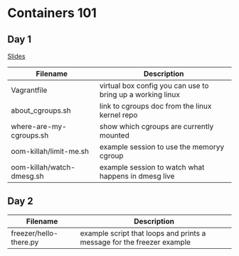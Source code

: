 # Containers 101

## Day 1 

[Slides](https://docs.google.com/presentation/d/11n4FOP2eFM4mixWHYMMwUPJ8Els58WG0Jrbb7QV9E7I/edit?usp=sharing)

 Filename | Description |
--------- | -------------
Vagrantfile | virtual box config you can use to bring up a working linux |
about_cgroups.sh | link to cgroups doc from the linux kernel repo |
where-are-my-cgroups.sh | show which cgroups are currently mounted |
oom-killah/limit-me.sh | example session to use the memoryy cgroup |
oom-killah/watch-dmesg.sh | example session to watch what happens in dmesg live |

## Day 2 

 Filename | Description |
--------- | -------------
freezer/hello-there.py | example script that loops and prints a message for the freezer example |

